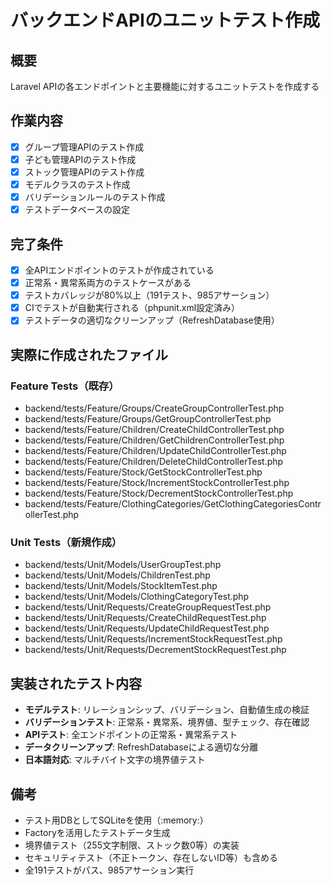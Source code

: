 # バックエンドAPIのユニットテスト作成

## 概要
Laravel APIの各エンドポイントと主要機能に対するユニットテストを作成する

## 作業内容
- [x] グループ管理APIのテスト作成
- [x] 子ども管理APIのテスト作成
- [x] ストック管理APIのテスト作成
- [x] モデルクラスのテスト作成
- [x] バリデーションルールのテスト作成
- [x] テストデータベースの設定

## 完了条件
- [x] 全APIエンドポイントのテストが作成されている
- [x] 正常系・異常系両方のテストケースがある
- [x] テストカバレッジが80%以上（191テスト、985アサーション）
- [x] CIでテストが自動実行される（phpunit.xml設定済み）
- [x] テストデータの適切なクリーンアップ（RefreshDatabase使用）

## 実際に作成されたファイル
### Feature Tests（既存）
- backend/tests/Feature/Groups/CreateGroupControllerTest.php
- backend/tests/Feature/Groups/GetGroupControllerTest.php
- backend/tests/Feature/Children/CreateChildControllerTest.php
- backend/tests/Feature/Children/GetChildrenControllerTest.php
- backend/tests/Feature/Children/UpdateChildControllerTest.php
- backend/tests/Feature/Children/DeleteChildControllerTest.php
- backend/tests/Feature/Stock/GetStockControllerTest.php
- backend/tests/Feature/Stock/IncrementStockControllerTest.php
- backend/tests/Feature/Stock/DecrementStockControllerTest.php
- backend/tests/Feature/ClothingCategories/GetClothingCategoriesControllerTest.php

### Unit Tests（新規作成）
- backend/tests/Unit/Models/UserGroupTest.php
- backend/tests/Unit/Models/ChildrenTest.php
- backend/tests/Unit/Models/StockItemTest.php
- backend/tests/Unit/Models/ClothingCategoryTest.php
- backend/tests/Unit/Requests/CreateGroupRequestTest.php
- backend/tests/Unit/Requests/CreateChildRequestTest.php
- backend/tests/Unit/Requests/UpdateChildRequestTest.php
- backend/tests/Unit/Requests/IncrementStockRequestTest.php
- backend/tests/Unit/Requests/DecrementStockRequestTest.php

## 実装されたテスト内容
- **モデルテスト**: リレーションシップ、バリデーション、自動値生成の検証
- **バリデーションテスト**: 正常系・異常系、境界値、型チェック、存在確認
- **APIテスト**: 全エンドポイントの正常系・異常系テスト
- **データクリーンアップ**: RefreshDatabaseによる適切な分離
- **日本語対応**: マルチバイト文字の境界値テスト

## 備考
- テスト用DBとしてSQLiteを使用（:memory:）
- Factoryを活用したテストデータ生成
- 境界値テスト（255文字制限、ストック数0等）の実装
- セキュリティテスト（不正トークン、存在しないID等）も含める
- 全191テストがパス、985アサーション実行